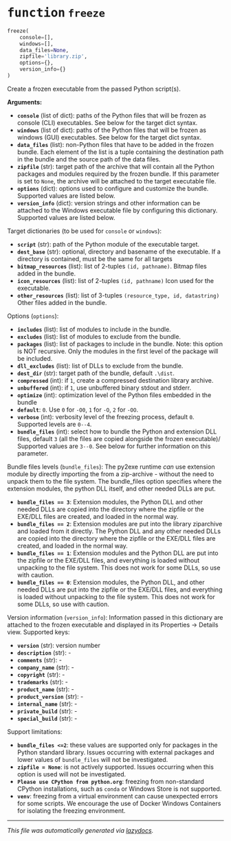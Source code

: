 <!-- markdownlint-disable -->

# <kbd>function</kbd> `freeze`

```python
freeze(
    console=[],
    windows=[],
    data_files=None,
    zipfile='library.zip',
    options={},
    version_info={}
)
```

Create a frozen executable from the passed Python script(s). 



**Arguments:**
 
 - <b>`console`</b> (list of dict):  paths of the Python files that will be frozen  as console (CLI) executables. See below for the target dict syntax. 
 - <b>`windows`</b> (list of dict):  paths of the Python files that will be frozen  as windows (GUI) executables. See below for the target dict syntax. 
 - <b>`data_files`</b> (list):  non-Python files that have to be added in the frozen  bundle. Each element of the list is a tuple containing the destination  path in the bundle and the source path of the data files. 
 - <b>`zipfile`</b> (str):  target path of the archive that will contain all the Python  packages and modules required by the frozen bundle.  If this parameter is set to `None`, the archive will be attached  to the target executable file. 
 - <b>`options`</b> (dict):  options used to configure and customize the bundle.  Supported values are listed below. 
 - <b>`version_info`</b> (dict):  version strings and other information can be attached  to the Windows executable file by configuring this dictionary.  Supported values are listed below. 

Target dictionaries (to be used for `console` or `windows`): 
 - <b>`script`</b> (str):  path of the Python module of the executable target. 
 - <b>`dest_base`</b> (str):  optional, directory and basename of the executable.  If a directory is contained, must be the same for all targets 
 - <b>`bitmap_resources`</b> (list):  list of 2-tuples `(id, pathname)`.  Bitmap files added in the bundle. 
 - <b>`icon_resources`</b> (list):  list of 2-tuples `(id, pathname)`  Icon used for the executable. 
 - <b>`other_resources`</b> (list):  list of 3-tuples `(resource_type, id, datastring)`  Other files added in the bundle. 

Options (`options`): 
 - <b>`includes`</b> (list):  list of modules to include in the bundle. 
 - <b>`excludes`</b> (list):  list of modules to exclude from the bundle. 
 - <b>`packages`</b> (list):  list of packages to include in the bundle. Note: this option  is NOT recursive. Only the modules in the first level of the package will  be included. 
 - <b>`dll_excludes`</b> (list):  list of DLLs to exclude from the bundle. 
 - <b>`dest_dir`</b> (str):  target path of the bundle, default `.\dist`. 
 - <b>`compressed`</b> (int):  if `1`, create a compressed destination library archive. 
 - <b>`unbuffered`</b> (int):  if `1`, use unbuffered binary stdout and stderr. 
 - <b>`optimize`</b> (int):  optimization level of the Python files embedded in the bundle 
 - <b>`default`</b>:  `0`. Use `0` for `-O0`, `1` for `-O`, `2` for `-OO`. 
 - <b>`verbose`</b> (int):  verbosity level of the freezing process, default `0`. Supported  levels are `0--4`. 
 - <b>`bundle_files`</b> (int):  select how to bundle the Python and extension DLL files,  default `3` (all the files are copied alongside the frozen executable)/  Supported values are `3--0`. See below for further information on this  parameter. 

Bundle files levels (`bundle_files`): The py2exe runtime *can* use extension module by directly importing the from a zip-archive - without the need to unpack them to the file system. The bundle_files option specifies where the extension modules, the python DLL itself, and other needed DLLs are put. 
 - <b>`bundle_files == 3`</b>:  Extension modules, the Python DLL and other needed DLLs are  copied into the directory where the zipfile or the EXE/DLL files  are created, and loaded in the normal way. 
 - <b>`bundle_files == 2`</b>:  Extension modules are put into the library ziparchive and loaded  from it directly. The Python DLL and any other needed DLLs are copied into the  directory where the zipfile or the EXE/DLL files are created, and loaded  in the normal way. 
 - <b>`bundle_files == 1`</b>:  Extension modules and the Python DLL are put into  the zipfile or the EXE/DLL files, and everything is loaded without unpacking to  the file system.  This does not work for some DLLs, so use with  caution. 
 - <b>`bundle_files == 0`</b>:  Extension modules, the Python DLL, and other needed DLLs are put  into the zipfile or the EXE/DLL files, and everything is loaded  without unpacking to the file system.  This does not work for  some DLLs, so use with caution. 

Version information (`version_info`): Information passed in this dictionary are attached to the frozen executable and displayed in its Properties -> Details view. Supported keys: 
 - <b>`version`</b> (str):  version number 
 - <b>`description`</b> (str):  - 
 - <b>`comments`</b> (str):  - 
 - <b>`company_name`</b> (str):  - 
 - <b>`copyright`</b> (str):  - 
 - <b>`trademarks`</b> (str):  - 
 - <b>`product_name`</b> (str):  - 
 - <b>`product_version`</b> (str):  - 
 - <b>`internal_name`</b> (str):  - 
 - <b>`private_build`</b> (str):  - 
 - <b>`special_build`</b> (str):  - 

Support limitations: 
 - <b>``bundle_files <=2``</b>:  these values are supported only for packages in the Python  standard library. Issues occurring with external packages and lower values  of `bundle_files` will not be investigated. 
 - <b>``zipfile = None``</b>:  is not actively supported. Issues occurring when this  option is used will not be investigated. 
 - <b>`Please use CPython from python.org`</b>:  freezing from non-standard CPython installations,  such as `conda` or Windows Store is not supported. 
 - <b>``venv``</b>:  freezing from a virtual environment can cause unexpected errors for some  scripts. We encourage the use of Docker Windows Containers for isolating  the freezing environment. 


---

_This file was automatically generated via [lazydocs](https://github.com/ml-tooling/lazydocs)._

